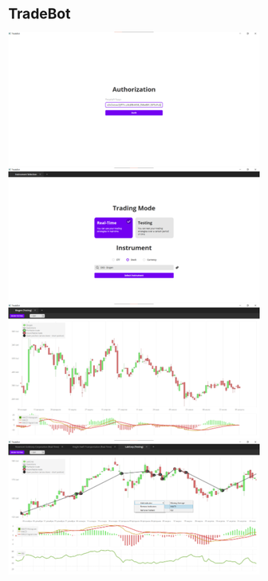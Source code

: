 # TradeBot
![image](Readme%20Images/auth.png)
![image](Readme%20Images/instrument%20selection.png)
![image](Readme%20Images/testing.png)
![image](Readme%20Images/trading3.png)
